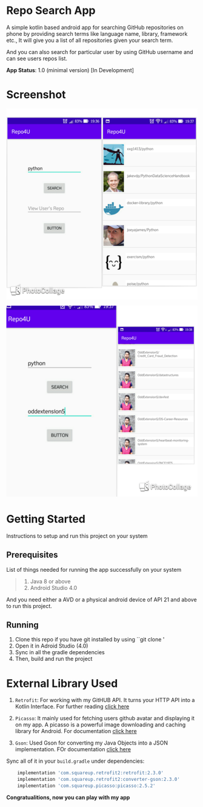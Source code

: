 # Repo Search App

A simple kotlin based android app for searching GitHub repositories on phone by providing search terms like language name, library, framework etc., It will give you a list of all repositories given your search term.

And you can also search for particular user by using GitHub username and can see users repos list.

**App Status**: 1.0 (minimal version)  [In Development]

# Screenshot

![Image1](https://github.com/OddExtension5/repo-search-app/blob/master/images/20200606_194119.jpg)

![image2](https://github.com/OddExtension5/repo-search-app/blob/master/images/20200606_194221.jpg)

# Getting Started

Instructions to setup and run this project on your system

## Prerequisites
List of things needed for running the app successfully on your system

> 1. Java 8 or above
> 2. Android Studio 4.0

And you need either a AVD or a physical android device of API 21 and above to run this project.

## Running

1. Clone this repo if you have git installed by using ``git clone <clone or download url>'
2. Open it in Adroid Studio (4.0)
3. Sync in all the gradle dependencies
4. Then, build and run the project


# External Library Used

1. ``Retrofit``: For working with my GitHUB API. It turns your HTTP API into a Kotlin Interface. For further reading [click here](https://square.github.io/retrofit/)

2. ``Picasso``: It mainly used for fetching users github avatar and displaying it on my app. A picasso is a powerful image downloading and caching library for Android. For documentation [click here](https://square.github.io/picasso/)

3. ``Gson``: Used Gson for converting my Java Objects into a JSON implementation. FOr documentation [click here](https://github.com/google/gson/blob/master/UserGuide.md)

Sync all of it in your ``build.gradle`` under dependencies:

```gradle
    implementation 'com.squareup.retrofit2:retrofit:2.3.0'
    implementation 'com.squareup.retrofit2:converter-gson:2.3.0'
    implementation 'com.squareup.picasso:picasso:2.5.2'

```

**Congratualitions, now you can play with my app**
